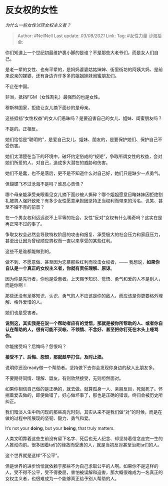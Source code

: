 # 反女权的女性

*为什么一些女性讨厌女权主义者？*

> Author: #NellNell
> Last update: *03/08/2021*
> Link:
> Tag: #女性力量 
> 沙海拾金:

你们知道上一个世纪初最维护裹小脚的是谁？不是那些大老爷们，而是女人们自己。

是老一辈的女性、也有平辈的，是妈妈婆婆姑姑婶婶、街里街坊的阿姨大妈、是前来说亲的媒婆、还有身边许许多多的姐姐妹妹闺蜜朋友们。

不止在中国。

非洲，抵挡FGM（女性割礼）最强烈的也是女性。

穆斯林国家，拒绝让女儿摘下面纱的是母亲。

这些抵挡“女性权益”的女人们愚昧吗？是要迫害自己的女儿、姐妹、闺蜜朋友吗？

不是的。正相反。

她们恰恰是“聪明的”，是爱自己女儿、姐妹、朋友的，是要保护她们、保护自己不受伤害。

她们太清楚在当下的环境中，破坏约定俗成的“规矩”，争取所谓女性的权益，会对她们所爱的人、对自己，造成多大潜在的威胁和伤害。

她们不是蠢，也不是落后，更不是不知道什么对自己好，她们只是缺少一点勇气。

但蝴蝶飞不过沧海不是吗？谁忍心责怪？

哪个母亲能承受亲眼看见女儿摘下面纱被人撕碎？哪个姐姐愿意目睹妹妹因拒绝割礼被男人强奸致死？有多少女性愿意承担因坚持正当权利而带来的污名、讥笑、甚至不婚不育的前景？

在一个男女权利远远说不上平等的社会，女性“反对”女权有什么稀奇吗？这实在是再正常不过的事了。

争取女权会必然会导致特权阶层的攻击和报复、承受极大的社会压力和家庭压力，甚至出让因为曾经顺应男权而一直以来享受的某些红利。

这些不是谁都能做到的。

做不到、不愿意做、甚至因为恋慕那些红利而攻击女权者，—— 我想说，**如果你自认是一个真正的女权主义者，你就有责任理解、原谅**。

因为你是先行者，你也是受惠者。上天赐予知识、觉悟、勇气和爱的人不是别人，而是你啊！

那些还没有足够知识、认识、勇气的人不应该是你的敌人，而应该是你更要格外理解、格外爱惜的人。

她们也是受害者。

**说到这，其实我是在说一个帮助者应有的觉悟，那就是被你所帮助的人、或者你自认在帮助的人，很有可能不买帐、不领情、不念好、甚至把你钉死在木头上唾骂你。**

你能接受吗？后悔吗？怨恨吗？

**接受不了、后悔、怨恨，那就趁早打住，及时止损。**

说明你还没ready做一个帮助者。坚持做下去你会发现你身边的敌人比朋友多。

不要期待同情、理解、盟友。有则欣然接受，无则坦然面对。

如果你相信自己做的是正确的，就去做。就算孤身一人、亲朋反目，死就死了。怀揣着爱去做的，即便做错了，好心做坏事了，那也是正确的错误，终归会被历史所纠正。

我们暗淡人生中所闪现的那些高光时刻，其实从来不是我们做“对”的时候，而是在做的过程中所展现的坚韧、毅力、勇气和爱。

It’s not your **doing**, but your **being**, that truly matters.

人类文明靠着这些生前没有留下名字、死后也无人纪念、却坚持着信念走完一生的人推动向前。很多因着ta们的缘故而受惠的人，就是当初反对甚至治死ta们的人。

这个世界就是这样“不公平”。

但是世界的进步恰恰就依赖于那些不为自己求取公平的人啊。如果你不是这样的人，受不得不公平，受不得委屈，害怕被误解和迫害，那大概很难成为一名真正的女权主义者，也很难成为一个能够真正给予别人帮助的人。
